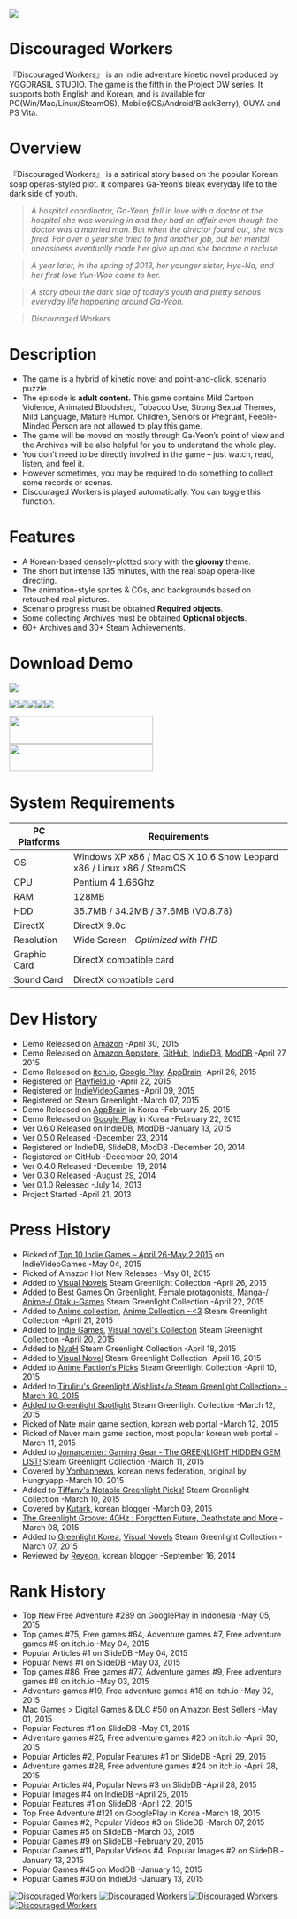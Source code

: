 <a href="http://steamcommunity.com/sharedfiles/filedetails/?id=399374348" target="_blank"><img src="https://yggdrasil-studio.github.io/Discouraged-Workers/images/steam_greenlight.png" /></a>

Discouraged Workers
===================
『Discouraged Workers』 is an indie adventure kinetic novel produced by YGGDRASIL STUDIO. The game is the fifth in the Project DW series. It supports both English and Korean, and is available for PC(Win/Mac/Linux/SteamOS), Mobile(iOS/Android/BlackBerry), OUYA and PS Vita.


Overview
===================
『Discouraged Workers』 is a satirical story based on the popular Korean soap operas-styled plot. It compares Ga-Yeon’s bleak everyday life to the dark side of youth.

> _A hospital coordinator, Ga-Yeon, fell in love with a doctor at the hospital she was working in and they had an affair even though the doctor was a married man. But when the director found out, she was fired. For over a year she tried to find another job, but her mental uneasiness eventually made her give up and she became a recluse._

> _A year later, in the spring of 2013, her younger sister, Hye-Na, and her first love Yun-Woo come to her._

> _A story about the dark side of today’s youth and pretty serious everyday life happening around Ga-Yeon._

> _Discouraged Workers_


Description
===================
- The game is a hybrid of kinetic novel and point-and-click, scenario puzzle.
- The episode is **adult content.** This game contains Mild Cartoon Violence, Animated Bloodshed, Tobacco Use, Strong Sexual Themes, Mild Language, Mature Humor. Children, Seniors or Pregnant, Feeble-Minded Person are not allowed to play this game. 
- The game will be moved on mostly through Ga-Yeon’s point of view and the Archives will be also helpful for you to understand the whole play.
- You don’t need to be directly involved in the game – just watch, read, listen, and feel it.
- However sometimes, you may be required to do something to collect some records or scenes.
- Discouraged Workers is played automatically. You can toggle this function.


Features
===================
- A Korean-based densely-plotted story with the **gloomy** theme.
- The short but intense 135 minutes, with the real soap opera-like directing.
- The animation-style sprites & CGs, and backgrounds based on retouched real pictures.
- Scenario progress must be obtained **Required objects**. 
- Some collecting Archives must be obtained **Optional objects**. 
- 60+ Archives and 30+ Steam Achievements.


Download Demo
===================
<img src="https://yggdrasil-studio.github.io/Discouraged-Workers/images/rating_demo.png" />

<a href="http://yggdrasilstudio.itch.io/discouraged-workers" target="_blank"><img src="https://yggdrasil-studio.github.io/Discouraged-Workers/images/itchio.png" /></a><a href="http://www.amazon.com/s/ref=bl_sr_videogames-download?_encoding=UTF8&field-brandtextbin=YGGDRASIL%20STUDIO&node=468642" target="_blank"><img src="https://yggdrasil-studio.github.io/Discouraged-Workers/images/amazon.png" /></a><a href="https://github.com/YGGDRASIL-STUDIO/Discouraged-Workers/archive/master.zip" target="_blank"><img src="https://yggdrasil-studio.github.io/Discouraged-Workers/images/github.png" /></a><a href="https://play.google.com/store/apps/details?id=kr.indiegame.dw" target="_blank"><img src="http://yggdrasil-studio.github.io/Discouraged-Workers/images/googleplay.png" /></a><a href="http://www.amazon.com/gp/product/B00WQGAGBO" target="_blank"><img src="https://yggdrasil-studio.github.io/Discouraged-Workers/images/kindle.png" /></a>

<a href="http://www.indiedb.com/games/discouraged-workers/downloads" target="_blank"><img src="http://button.indiedb.com/download/medium/83861.png" alt="" width="260" height="50" /></a><a href="http://www.moddb.com/games/discouraged-workers/downloads" target="_blank"><img src="http://button.moddb.com/download/medium/83861.png" alt="" width="260" height="50" /></a>


System Requirements
===================
PC Platforms | Requirements
------------ | -------------
OS | Windows XP x86 / Mac OS X 10.6 Snow Leopard x86 / Linux x86 / SteamOS
CPU | Pentium 4 1.66Ghz
RAM | 128MB
HDD | 35.7MB / 34.2MB / 37.6MB (V0.8.78)
DirectX | DirectX 9.0c
Resolution | Wide Screen *-Optimized with FHD*
Graphic Card | DirectX compatible card
Sound Card | DirectX compatible card


Dev History
===================
* Demo Released on <a href="http://www.amazon.com/s/ref=bl_sr_videogames-download?_encoding=UTF8&field-brandtextbin=YGGDRASIL%20STUDIO&node=468642" target="_blank">Amazon</a> -April 30, 2015
* Demo Released on <a href="http://www.amazon.com/gp/product/B00WQGAGBO" target="_blank">Amazon Appstore</a>, <a href="https://github.com/YGGDRASIL-STUDIO/Discouraged-Workers" target="_blank">GitHub</a>, <a href="http://www.indiedb.com/games/discouraged-workers" target="_blank">IndieDB</a>, <a href="http://www.moddb.com/games/discouraged-workers" target="_blank">ModDB</a> -April 27, 2015
* Demo Released on <a href="http://yggdrasilstudio.itch.io/discouraged-workers" target="_blank">itch.io</a>, <a href="https://play.google.com/store/apps/details?id=kr.indiegame.dw" target="_blank">Google Play</a>, <a href="http://www.appbrain.com/app/kr.indiegame.dw" target="_blank">AppBrain</a> -April 26, 2015
* Registered on <a href="http://playfield.io/discouraged-workers" target="_blank">Playfield.io</a> -April 22, 2015
* Registered on <a href="http://indievideogames.com/discouraged-workers/" target="_blank">IndieVideoGames</a> -April 09, 2015
* Registered on Steam Greenlight -March 07, 2015 
* Demo Released on <a href="http://www.appbrain.com/app/kr.indiegame.dw" target="_blank">AppBrain</a> in Korea -February 25, 2015
* Demo Released on <a href="https://play.google.com/store/apps/details?id=kr.indiegame.dw" target="_blank">Google Play</a> in Korea -February 22, 2015
* Ver 0.6.0 Released on IndieDB, ModDB -January 13, 2015
* Ver 0.5.0 Released -December 23, 2014
* Registered on IndieDB, SlideDB, ModDB -December 20, 2014
* Registered on GitHub -December 20, 2014
* Ver 0.4.0 Released -December 19, 2014
* Ver 0.3.0 Released -August 29, 2014
* Ver 0.1.0 Released -July 14, 2013
* Project Started -April 21, 2013

Press History
===================
* Picked of <a href="http://indievideogames.com/top-10-indie-games-april-26-may-2-2015/" target="_blank">Top 10 Indie Games – April 26-May 2 2015</a> on IndieVideoGames -May 04, 2015
* Picked of Amazon Hot New Releases -May 01, 2015
* Added to <a href="http://steamcommunity.com/sharedfiles/filedetails/?id=367255613" target="_blank">Visual Novels</a> Steam Greenlight Collection -April 26, 2015
* Added to <a href="http://steamcommunity.com/sharedfiles/filedetails/?id=273781039" target="_blank">Best Games On Greenlight</a>, <a href="http://steamcommunity.com/sharedfiles/filedetails/?id=106578306" target="_blank">Female protagonists</a>, <a href="http://steamcommunity.com/sharedfiles/filedetails/?id=231854227" target="_blank">Manga-/ Anime-/ Otaku-Games</a> Steam Greenlight Collection -April 22, 2015
* Added to <a href="http://steamcommunity.com/sharedfiles/filedetails/?id=329035179" target="_blank">Anime collection</a>, <a href="http://steamcommunity.com/sharedfiles/filedetails/?id=329033728" target="_blank">Anime Collection ~<3</a> Steam Greenlight Collection -April 21, 2015
* Added to <a href="http://steamcommunity.com/sharedfiles/filedetails/?id=171822259" target="_blank">Indie Games</a>, <a href="http://steamcommunity.com/sharedfiles/filedetails/?id=378266976" target="_blank">Visual novel's Collection</a> Steam Greenlight Collection -April 20, 2015
* Added to <a href="http://steamcommunity.com/sharedfiles/filedetails/?id=93428541" target="_blank">NyaH</a> Steam Greenlight Collection -April 18, 2015
* Added to <a href="http://steamcommunity.com/sharedfiles/filedetails/?id=37676251" target="_blank">Visual Novel</a> Steam Greenlight Collection -April 16, 2015
* Added to <a href="http://steamcommunity.com/sharedfiles/filedetails/?id=93338297" target="_blank">Anime Faction's Picks</a> Steam Greenlight Collection -April 10, 2015 
* Added to <a href="http://steamcommunity.com/sharedfiles/filedetails/?id=237657618" target="_blank">Tiruliru's Greenlight Wishlist</a Steam Greenlight Collection> -March 30, 2015
* Added to <a href="http://steamcommunity.com/sharedfiles/filedetails/?id=392172373" target="_blank">Greenlight Spotlight</a> Steam Greenlight Collection -March 12, 2015
* Picked of Nate main game section, korean web portal -March 12, 2015
* Picked of Naver main game section, most popular korean web portal -March 11, 2015
* Added to <a href="http://steamcommunity.com/sharedfiles/filedetails/?id=370448209" target="_blank">Jomarcenter: Gaming Gear - The GREENLIGHT HIDDEN GEM LIST!</a> Steam Greenlight Collection -March 11, 2015
* Covered by <a href="http://sports.news.naver.com/sports/index.nhn?category=game_general&ctg=news&mod=read&office_id=479&article_id=0000002284&date=20150310&page=2" target="_blank">Yonhapnews</a>, korean news federation, original by Hungryapp -March 10, 2015
* Added to <a href="http://steamcommunity.com/sharedfiles/filedetails/?id=159440735" target="_blank">Tiffany's Notable Greenlight Picks!</a> Steam Greenlight Collection -March 10, 2015
* Covered by <a href="http://blog.naver.com/kitpage/220295062670" target="_blank">Kutark</a>, korean blogger -March 09, 2015
* <a href="http://wraithkal.info/the-greenlight-groove-march-08-2015/" target="_blank">The Greenlight Groove: 40Hz : Forgotten Future, Deathstate and More</a> -March 08, 2015
* Added to <a href="http://steamcommunity.com/sharedfiles/filedetails/?id=195002500" target="_blank">Greenlight Korea</a>, <a href="http://steamcommunity.com/sharedfiles/filedetails/?id=176383544" target="_blank">Visual Novels</a> Steam Greenlight Collection -March 07, 2015
* Reviewed by <a href="http://mmoo55.blog.me/220123474565" target="_blank">Reyeon</a>, korean blogger -September 16, 2014
 
Rank History
===================
* Top New Free Adventure #289 on GooglePlay in Indonesia -May 05, 2015
* Top games #75, Free games #64, Adventure games #7, Free adventure games #5 on itch.io -May 04, 2015
* Popular Articles #1 on SlideDB -May 04, 2015
* Popular News #1 on SlideDB -May 03, 2015
* Top games #86, Free games #77, Adventure games #9, Free adventure games #8 on itch.io -May 03, 2015
* Adventure games #19, Free adventure games #18 on itch.io -May 02, 2015
* Mac Games > Digital Games & DLC #50 on Amazon Best Sellers -May 01, 2015
* Popular Features #1 on SlideDB -May 01, 2015
* Adventure games #25, Free adventure games #20 on itch.io -April 30, 2015
* Popular Articles #2, Popular Features #1 on SlideDB -April 29, 2015
* Adventure games #28, Free adventure games #24 on itch.io -April 28, 2015
* Popular Articles #4, Popular News #3 on SlideDB -April 28, 2015
* Popular Images #4 on IndieDB -April 25, 2015
* Popular Features #1 on SlideDB -April 22, 2015
* Top Free Adventure #121 on GooglePlay in Korea -March 18, 2015
* Popular Games #2, Popular Videos #3 on SlideDB -March 07, 2015
* Popular Games #5 on SlideDB -March 03, 2015
* Popular Games #9 on SlideDB -February 20, 2015
* Popular Games #11, Popular Videos #4, Popular Images #2 on SlideDB -January 13, 2015
* Popular Games #45 on ModDB -January 13, 2015
* Popular Games #30 on IndieDB -January 13, 2015


<a href="http://www.desura.com/games/discouraged-workers" title="View Discouraged Workers on Desura" target="_blank"><img src="http://button.desura.com/popularity/medium/games/32158.png" alt="Discouraged Workers" /></a> <a href="http://www.indiedb.com/games/discouraged-workers" title="View Discouraged Workers on Indie DB" target="_blank"><img src="http://button.indiedb.com/popularity/medium/games/37293.png" alt="Discouraged Workers" /></a> <a href="http://www.slidedb.com/games/discouraged-workers" title="View Discouraged Workers on Slide DB" target="_blank"><img src="http://button.slidedb.com/popularity/medium/games/37293.png" alt="Discouraged Workers" /></a> <a href="http://www.moddb.com/games/discouraged-workers" title="View Discouraged Workers on Mod DB" target="_blank"><img src="http://button.moddb.com/popularity/medium/games/37293.png" alt="Discouraged Workers" /></a>

